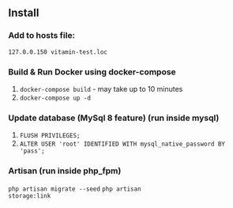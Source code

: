 ## Install
### Add to hosts file:
<code>127.0.0.150 vitamin-test.loc</code>

### Build & Run Docker using docker-compose
1. <code>docker-compose build</code> - may take up to 10 minutes
2. <code>docker-compose up -d</code>

### Update database (MySql 8 feature) (run inside mysql)
1. <code>FLUSH PRIVILEGES;</code>
2. <code>ALTER USER 'root' IDENTIFIED WITH mysql_native_password BY 'pass';</code>


### Artisan (run inside php_fpm)
<code>php artisan migrate --seed</code>
<code>php artisan storage:link</code>

